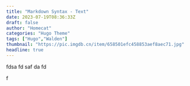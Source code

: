 ```yaml
---
title: "Markdown Syntax - Text"
date: 2023-07-19T08:36:33Z
draft: false
author: "Homecat"
categories: "Hugo Theme"
tags: ["Hugo","Walden"]
thumbnail: "https://pic.imgdb.cn/item/658501efc458853aef8aec71.jpg"
headline: true
---
```


fdsa
fd
saf
da
fd

f
